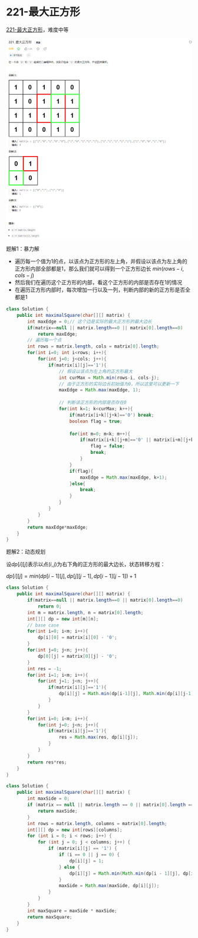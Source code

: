 # 221-最大正方形

[221-最大正方形](https://leetcode.cn/problems/maximal-square/description/?envType=study-plan-v2&envId=meituan-2023-fall-sprint)，难度中等

![image-20230904180144732](https://raw.githubusercontent.com/lqyspace/mypic/master/PicBed/202309041801804.png)

题解1：暴力解

- 遍历每一个值为1的点，以该点为正方形的左上角，并假设以该点为左上角的正方形内部全部都是1，那么我们就可以得到一个正方形边长 $min(rows-i, cols-j)$
- 然后我们在遍历这个正方形的内部，看这个正方形的内部是否存在1的情况
- 在遍历正方形内部时，每次增加一行以及一列，判断内部的新的正方形是否全都是1

```java
class Solution {
    public int maximalSquare(char[][] matrix) {
        int maxEdge = 0;// 这个边是实际的最大正方形的最大边长
        if(matrix==null || matrix.length==0 || matrix[0].length==0)
            return maxEdge;
        // 遍历每一个点
        int rows = matrix.length, cols = matrix[0].length;
        for(int i=0; int i<rows; i++){
            for(int j=0; j<cols; j++){
                if(matrix[i][j]=='1'){
                    // 假设以该点为左上角的正方形最大
                    int curMax = Math.min(rows-i, cols-j);
                    // 由于正方形的实际边长初始值为0，所以这里可以更新一下
                    maxEdge = Math.max(maxEdge, 1);
                    
                    // 判断该正方形的内部是否存在0
                    for(int k=1; k<curMax; k++){
                        if(matrix[i+k][j+k]=='0') break;
                        boolean flag = true;
                        
                        for(int m=0; m<k; m++){
                            if(matrix[i+k][j+m]=='0' || matrix[i+m][j+k]=='0'){
                                flag = false;
                                break;
                            }
                        }
                        if(flag){
                            maxEdge = Math.max(maxEdge, k+1);
                        }else{
                            break;
                        }
                    }
                }
            }
        }
        return maxEdge*maxEdge;
    }
}
```

题解2：动态规划

设$dp[i][j]$表示以点$(i, j)$为右下角的正方形的最大边长，状态转移方程：

$dp[i][j]=min(dp[i-1][j], dp[j][j-1], dp[i-1][j-1])+1$

```java
class Solution {
    public int maximalSquare(char[][] matrix) {
        if(matrix==null || matrix.length==0 || matrix[0].length==0)
            return 0;
        int m = matrix.length, n = matrix[0].length;
        int[][] dp = new int[m][n];
        // base case
        for(int i=0; i<m; i++){
            dp[i][0] = matrix[i][0] - '0';
        }
        for(int j=0; j<n; j++){
            dp[0][j] = matrix[0][j] - '0';
        }
        int res = -1;
        for(int i=1; i<m; i++){
            for(int j=1; j<n; j++){
                if(matrix[i][j]=='1'){
                    dp[i][j] = Math.min(dp[i-1][j], Math.min(dp[i][j-1], dp[i-1][j-1]))+1;
                }
            }
        }
        for(int i=0; i<m; i++){
            for(int j=0; j<n; j++){
                if(matrix[i][j]=='1'){
                    res = Math.max(res, dp[i][j]);
                }
            }
        }
        return res*res;
    }
}
```

```java
class Solution {
    public int maximalSquare(char[][] matrix) {
        int maxSide = 0;
        if (matrix == null || matrix.length == 0 || matrix[0].length == 0) {
            return maxSide;
        }
        int rows = matrix.length, columns = matrix[0].length;
        int[][] dp = new int[rows][columns];
        for (int i = 0; i < rows; i++) {
            for (int j = 0; j < columns; j++) {
                if (matrix[i][j] == '1') {
                    if (i == 0 || j == 0) {
                        dp[i][j] = 1;
                    } else {
                        dp[i][j] = Math.min(Math.min(dp[i - 1][j], dp[i][j - 1]), dp[i - 1][j - 1]) + 1;
                    }
                    maxSide = Math.max(maxSide, dp[i][j]);
                }
            }
        }
        int maxSquare = maxSide * maxSide;
        return maxSquare;
    }
}
```

